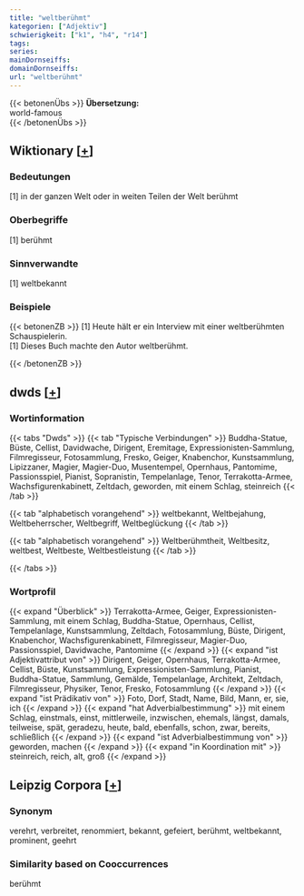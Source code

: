 ```yaml
---
title: "weltberühmt"
kategorien: ["Adjektiv"]
schwierigkeit: ["k1", "h4", "r14"]
tags:
series:
mainDornseiffs:
domainDornseiffs:
url: "weltberühmt"
---
```


{{< betonenÜbs >}}
**Übersetzung:**  
world-famous  
{{< /betonenÜbs >}}

## Wiktionary [[+](https://de.wiktionary.org/wiki/weltberühmt)]

### Bedeutungen
[1] in der ganzen Welt oder in weiten Teilen der Welt berühmt  

### Oberbegriffe
[1] berühmt  

### Sinnverwandte
[1] weltbekannt  

### Beispiele
{{< betonenZB >}}
[1] Heute hält er ein Interview mit einer weltberühmten Schauspielerin.  
[1] Dieses Buch machte den Autor weltberühmt.  

{{< /betonenZB >}}


## dwds [[+](https://www.dwds.de/wb/weltberühmt)]

### Wortinformation
{{< tabs "Dwds" >}}
{{< tab "Typische Verbindungen" >}}
Buddha-Statue, Büste, Cellist, Davidwache, Dirigent, Eremitage, Expressionisten-Sammlung, Filmregisseur, Fotosammlung, Fresko, Geiger, Knabenchor, Kunstsammlung, Lipizzaner, Magier, Magier-Duo, Musentempel, Opernhaus, Pantomime, Passionsspiel, Pianist, Sopranistin, Tempelanlage, Tenor, Terrakotta-Armee, Wachsfigurenkabinett, Zeltdach, geworden, mit einem Schlag, steinreich
{{< /tab >}}

{{< tab "alphabetisch vorangehend" >}}
weltbekannt, Weltbejahung, Weltbeherrscher, Weltbegriff, Weltbeglückung
{{< /tab >}}

{{< tab "alphabetisch vorangehend" >}}
Weltberühmtheit, Weltbesitz, weltbest, Weltbeste, Weltbestleistung
{{< /tab >}}

{{< /tabs >}}

### Wortprofil
{{< expand "Überblick" >}} Terrakotta-Armee, Geiger, Expressionisten-Sammlung, mit einem Schlag, Buddha-Statue, Opernhaus, Cellist, Tempelanlage, Kunstsammlung, Zeltdach, Fotosammlung, Büste, Dirigent, Knabenchor, Wachsfigurenkabinett, Filmregisseur, Magier-Duo, Passionsspiel, Davidwache, Pantomime {{< /expand >}}
{{< expand "ist Adjektivattribut von" >}} Dirigent, Geiger, Opernhaus, Terrakotta-Armee, Cellist, Büste, Kunstsammlung, Expressionisten-Sammlung, Pianist, Buddha-Statue, Sammlung, Gemälde, Tempelanlage, Architekt, Zeltdach, Filmregisseur, Physiker, Tenor, Fresko, Fotosammlung {{< /expand >}}
{{< expand "ist Prädikativ von" >}} Foto, Dorf, Stadt, Name, Bild, Mann, er, sie, ich {{< /expand >}}
{{< expand "hat Adverbialbestimmung" >}} mit einem Schlag, einstmals, einst, mittlerweile, inzwischen, ehemals, längst, damals, teilweise, spät, geradezu, heute, bald, ebenfalls, schon, zwar, bereits, schließlich {{< /expand >}}
{{< expand "ist Adverbialbestimmung von" >}} geworden, machen {{< /expand >}}
{{< expand "in Koordination mit" >}} steinreich, reich, alt, groß {{< /expand >}}

## Leipzig Corpora [[+](https://corpora.uni-leipzig.de/en/res?word=weltberühmt&corpusId=deu_newscrawl-public_2018)]


### Synonym
verehrt, verbreitet, renommiert, bekannt, gefeiert, berühmt, weltbekannt, prominent, geehrt


### Similarity based on Cooccurrences
berühmt

